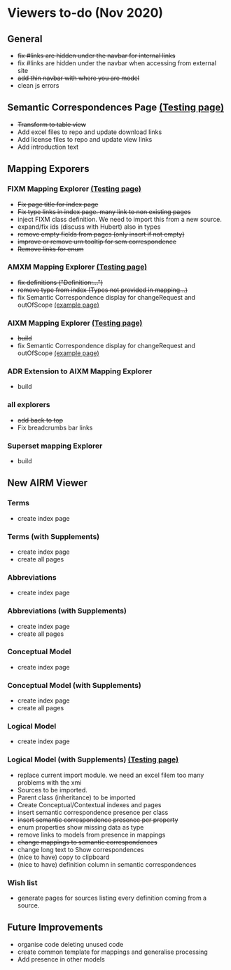 # Viewers to-do (Nov 2020)

## General

* ~~fix #links are hidden under the navbar for internal links~~
* fix #links are hidden under the navbar when accessing from external site
* ~~add thin navbar with where you are model~~
* clean js errors

## Semantic Correspondences Page [(Testing page)](https://fgraciani.github.io/connectedbyairm/developers/semantic-correspondences.html)

* ~~Transform to table view~~
* Add excel files to repo and update download links
* Add license files to repo and update view links
* Add introduction text

## Mapping Exporers

### FIXM Mapping Explorer [(Testing page)](https://fgraciani.github.io/connectedbyairm/developers/fixm-4.2.0-to-airm-1.0.0.html)

* ~~Fix page title for index page~~
* ~~Fix type links in index page. many link to non existing pages~~
* inject FIXM class definition. We need to import this from a new source.
* expand/fix ids (discuss with Hubert) also in types
* ~~remove empty fields from pages (only insert if not empty)~~
* ~~improve or remove urn tooltip for sem correspondence~~
* ~~Remove links for enum~~

### AMXM Mapping Explorer [(Testing page)](https://fgraciani.github.io/connectedbyairm/developers/amxm-2.0.0-to-airm-1.0.0.html)

* ~~fix definitions ("Definition:...")~~
* ~~remove type from index (Types not provided in mapping...)~~
* fix Semantic Correspondence display for changeRequest and outOfScope [(example page)](https://fgraciani.github.io/connectedbyairm/developers/amxm-2.0.0-to-airm-1.0.0/lahsotypBaseType.html#Other)

### AIXM Mapping Explorer [(Testing page)](https://fgraciani.github.io/connectedbyairm/developers/aixm-5.1.1-to-airm-1.0.0.html)

* ~~build~~
* fix Semantic Correspondence display for changeRequest and outOfScope [(example page)](https://fgraciani.github.io/connectedbyairm/developers/aixm-5.1.1-to-airm-1.0.0/CodeAerialRefuellingBaseType.html#OTHER)

### ADR Extension to AIXM Mapping Explorer

* build

### all explorers

* ~~add back to top~~
* Fix breadcrumbs bar links

### Superset mapping Explorer

* build

## New AIRM Viewer

### Terms

* create index page

### Terms (with Supplements)

* create index page
* create all pages

### Abbreviations

* create index page

### Abbreviations (with Supplements)

* create index page
* create all pages

### Conceptual Model

* create index page

### Conceptual Model (with Supplements)

* create index page
* create all pages

### Logical Model

* create index page

### Logical Model (with Supplements) [(Testing page)](https://fgraciani.github.io/connectedbyairm/advanced-viewer/1.0.0/logical-model.html)

* replace current import module. we need an excel filem too many problems with the xmi
* Sources to be imported.
* Parent class (inheritance) to be imported
* Create Conceptual/Contextual indexes and pages
* insert semantic correspondence presence per class
* ~~insert semantic correspondence presence per property~~
* enum properties show missing data as type
* remove links to models from presence in mappings
* ~~change mappings to semantic correspondences~~
* change long text to Show correspondences
* (nice to have) copy to clipboard
* (nice to have) definition column in semantic correspondences

### Wish list

* generate pages for sources listing every definition coming from a source.

## Future Improvements

* organise code deleting unused code
* create common template for mappings and generalise processing
* Add presence in other models
